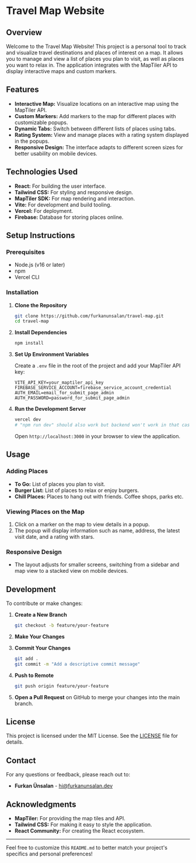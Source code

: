 # Travel Map Website

## Overview

Welcome to the Travel Map Website! This project is a personal tool to track and visualize travel destinations and places of interest on a map. It allows you to manage and view a list of places you plan to visit, as well as places you want to relax in. The application integrates with the MapTiler API to display interactive maps and custom markers.

## Features

- **Interactive Map:** Visualize locations on an interactive map using the MapTiler API.
- **Custom Markers:** Add markers to the map for different places with customizable popups.
- **Dynamic Tabs:** Switch between different lists of places using tabs.
- **Rating System:** View and manage places with a rating system displayed in the popups.
- **Responsive Design:** The interface adapts to different screen sizes for better usability on mobile devices.

## Technologies Used

- **React:** For building the user interface.
- **Tailwind CSS:** For styling and responsive design.
- **MapTiler SDK:** For map rendering and interaction.
- **Vite:** For development and build tooling.
- **Vercel:** For deployment.
- **Firebase:** Database for storing places online.

## Setup Instructions

### Prerequisites

- Node.js (v16 or later)
- npm
- Vercel CLI

### Installation

1. **Clone the Repository**

    ```bash
    git clone https://github.com/furkanunsalan/travel-map.git
    cd travel-map
    ```

2. **Install Dependencies**

    ```bash
    npm install
    ```

3. **Set Up Environment Variables**

   Create a `.env` file in the root of the project and add your MapTiler API key:

    ```env
    VITE_API_KEY=your_maptiler_api_key
    FIREBASE_SERVICE_ACCOUNT=firebase_service_account_credential
    AUTH_EMAIL=email_for_submit_page_admin
    AUTH_PASSWORD=password_for_submit_page_admin
    ```

4. **Run the Development Server**

    ```bash
    vercel dev
    # "npm run dev" should also work but backend won't work in that case
    ```

   Open `http://localhost:3000` in your browser to view the application.

## Usage

### Adding Places

- **To Go:** List of places you plan to visit.
- **Burger List:** List of places to relax or enjoy burgers.
- **Chill Places:** Places to hang out with friends. Coffee shops, parks etc.

### Viewing Places on the Map

1. Click on a marker on the map to view details in a popup.
2. The popup will display information such as name, address, the latest visit date, and a rating with stars.

### Responsive Design

- The layout adjusts for smaller screens, switching from a sidebar and map view to a stacked view on mobile devices.

## Development

To contribute or make changes:

1. **Create a New Branch**

    ```bash
    git checkout -b feature/your-feature
    ```

2. **Make Your Changes**

3. **Commit Your Changes**

    ```bash
    git add .
    git commit -m "Add a descriptive commit message"
    ```

4. **Push to Remote**

    ```bash
    git push origin feature/your-feature
    ```

5. **Open a Pull Request** on GitHub to merge your changes into the main branch.

## License

This project is licensed under the MIT License. See the [LICENSE](LICENSE) file for details.

## Contact

For any questions or feedback, please reach out to:

- **Furkan Ünsalan** - [hi@furkanunsalan.dev](mailto:hi@furkanunsalan.dev)

## Acknowledgments

- **MapTiler:** For providing the map tiles and API.
- **Tailwind CSS:** For making it easy to style the application.
- **React Community:** For creating the React ecosystem.

---

Feel free to customize this `README.md` to better match your project's specifics and personal preferences!
